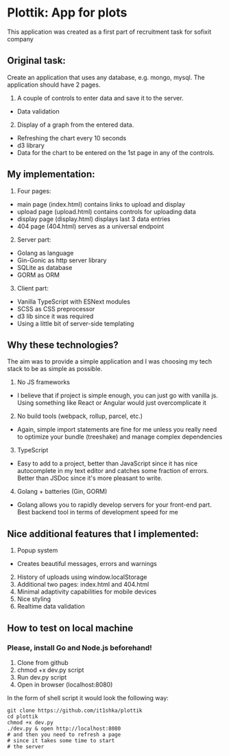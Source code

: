 # Plottik: App for plots

This application was created as 
a first part of recruitment task
for sofixit company

## Original task:

Create an application that uses
any database, e.g. mongo, mysql.
The application should have 2 pages.

1. A couple of controls to enter data and save it to the server.
- Data validation

2. Display of a graph from the entered data.
- Refreshing the chart every 10 seconds
- d3 library
- Data for the chart to be entered on the 1st page in any of the
controls.

## My implementation:

1. Four pages: 
- main page (index.html) contains links to upload and display
- upload page (upload.html) contains controls for uploading data
- display page (display.html) displays last 3 data entries
- 404 page (404.html) serves as a universal endpoint

2. Server part:
- Golang as language
- Gin-Gonic as http server library
- SQLite as database 
- GORM as ORM 

3. Client part:
- Vanilla TypeScript with ESNext modules
- SCSS as CSS preprocessor
- d3 lib since it was required
- Using a little bit of server-side templating

## Why these technologies?

The aim was to provide a simple application
and I was choosing my tech stack to be as simple
as possible. 

1. No JS frameworks
- I believe that if project is simple enough, 
you can just go with vanilla js. Using something 
like React or Angular would just overcomplicate it
2. No build tools (webpack, rollup, parcel, etc.)
- Again, simple import statements are fine for me
unless you really need to optimize your bundle 
(treeshake) and manage complex dependencies 
3. TypeScript
- Easy to add to a project, better than JavaScript
since it has nice autocomplete in my text editor
and catches some fraction of errors.
Better than JSDoc since it's more pleasant to write.
4. Golang + batteries (Gin, GORM)
- Golang allows you to rapidly develop servers
for your front-end part. Best backend tool
in terms of development speed for me

## Nice additional features that I implemented:

1. Popup system
- Creates beautiful messages, errors and warnings
2. History of uploads using window.localStorage
3. Additional two pages: index.html and 404.html
4. Minimal adaptivity capabilities for mobile devices
5. Nice styling
6. Realtime data validation

## How to test on local machine

### Please, install Go and Node.js beforehand!

1. Clone from github
2. chmod +x dev.py script
3. Run dev.py script
4. Open in browser (localhost:8080)

In the form of shell script it would 
look the following way:
```shell
git clone https://github.com/it1shka/plottik
cd plottik
chmod +x dev.py
./dev.py & open http://localhost:8080
# and then you need to refresh a page
# since it takes some time to start
# the server
```
